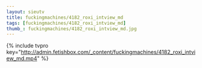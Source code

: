 ```yaml
--- 
layout: sieutv
title: fuckingmachines/4182_roxi_intview_md
tags: [fuckingmachines/4182_roxi_intview_md]
thumb_: fuckingmachines/4182_roxi_intview_md.jpg
---
```

{% include tvpro key="http://admin.fetishbox.com/_content/fuckingmachines/4182_roxi_intview_md.mp4" %} 
